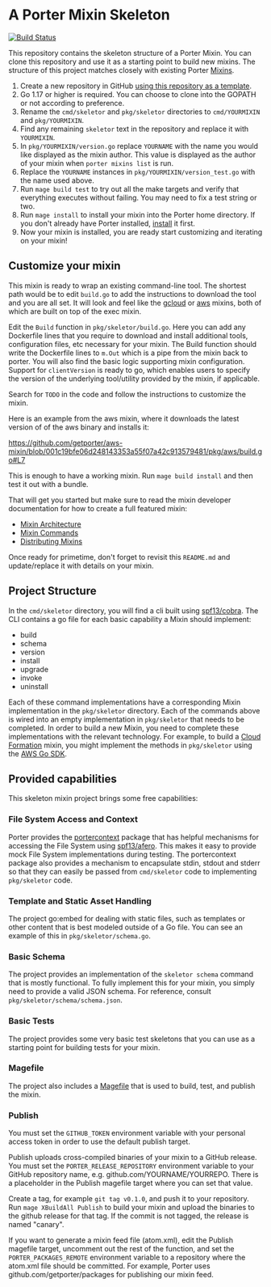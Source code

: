 # A Porter Mixin Skeleton

[![Build Status](https://dev.azure.com/getporter/porter/_apis/build/status/skeletor?branchName=main)](https://dev.azure.com/getporter/porter/_build/latest?definitionId=13&branchName=main)

This repository contains the skeleton structure of a Porter Mixin. You can clone
this repository and use it as a starting point to build new mixins. The
structure of this project matches closely with existing Porter [Mixins](https://porter.sh/mixins).

1. Create a new repository in GitHub [using this repository as a
   template](https://help.github.com/en/articles/creating-a-repository-from-a-template).
1. Go 1.17 or higher is required. You can choose to clone into the GOPATH or not according to preference.
1. Rename the `cmd/skeletor` and `pkg/skeletor` directories to `cmd/YOURMIXIN` and
   `pkg/YOURMIXIN`.
1. Find any remaining `skeletor` text in the repository and replace it with `YOURMIXIN`.
1. In `pkg/YOURMIXIN/version.go` replace `YOURNAME` with the name you would like displayed as the mixin
   author. This value is displayed as the author of your mixin when `porter mixins list` is run.
1. Replace the `YOURNAME` instances in `pkg/YOURMIXIN/version_test.go` with the name used above.
1. Run `mage build test` to try out all the make targets and
   verify that everything executes without failing. You may need to fix a test string or two.
1. Run `mage install` to install your mixin into the Porter home directory. If
   you don't already have Porter installed, [install](https://porter.sh/install) it first.
1. Now your mixin is installed, you are ready start customizing and iterating on
   your mixin!

## Customize your mixin

This mixin is ready to wrap an existing command-line tool. The shortest path
would be to edit `build.go` to add the instructions to download the tool
and you are all set. It will look and feel like the [gcloud](https://porter.sh/mixins/gcloud)
or [aws](https://porter.sh/mixins/aws) mixins, both of which are built on top of the exec mixin.

Edit the `Build` function in `pkg/skeletor/build.go`.
Here you can add any Dockerfile lines that you require to download and install
additional tools, configuration files, etc necessary for your mixin. The Build
function should write the Dockerfile lines to `m.Out` which is a pipe from the
mixin back to porter.
You will also find the basic logic supporting mixin configuration.  Support for `clientVersion` is ready to go, which enables users to specify the version of the underlying tool/utility provided by the mixin, if applicable.

Search for `TODO` in the code and follow the instructions to customize the mixin.

Here is an example from the aws mixin, where it downloads the latest version of
of the aws binary and installs it:

https://github.com/getporter/aws-mixin/blob/001c19bfe06d248143353a55f07a42c913579481/pkg/aws/build.go#L7

This is enough to have a working mixin. Run `mage build install` and then test
it out with a bundle.

That will get you started but make sure to read the mixin developer
documentation for how to create a full featured mixin:

* [Mixin Architecture](https://porter.sh/mixin-dev-guide/architecture/)
* [Mixin Commands](https://porter.sh/mixin-dev-guide/commands/)
* [Distributing Mixins](https://porter.sh/mixin-dev-guide/distribution/)

Once ready for primetime, don't forget to revisit this `README.md` and update/replace it with details on your mixin.

## Project Structure

In the `cmd/skeletor` directory, you will find a cli built using [spf13/cobra](https://github.com/spf13/cobra). The CLI contains a go file for each basic capability a Mixin should implement:

* build
* schema
* version
* install
* upgrade
* invoke
* uninstall

Each of these command implementations have a corresponding Mixin implementation in the `pkg/skeletor` directory. Each of the commands above is wired into an empty implementation in `pkg/skeletor` that needs to be completed. In order to build a new Mixin, you need to complete these implementations with the relevant technology. For example, to build a [Cloud Formation](https://aws.amazon.com/cloudformation/) mixin, you might implement the methods in `pkg/skeletor` using the [AWS Go SDK](https://docs.aws.amazon.com/sdk-for-go/api/service/cloudformation/).

## Provided capabilities

This skeleton mixin project brings some free capabilities:

### File System Access and Context

Porter provides the [portercontext](https://porter.sh/src/pkg/portercontext) package that has helpful mechanisms for accessing the File System using [spf13/afero](https://github.com/spf13/afero). This makes it easy to provide mock File System implementations during testing. The portercontext package also provides a mechanism to encapsulate stdin, stdout and stderr so that they can easily be passed from `cmd/skeletor` code to implementing `pkg/skeletor` code.

### Template and Static Asset Handling

The project go:embed for dealing with static files, such as templates or other content that is best modeled outside of a Go file. You can see an example of this in `pkg/skeletor/schema.go`.

### Basic Schema

The project provides an implementation of the `skeletor schema` command that is mostly functional. To fully implement this for your mixin, you simply need to provide a valid JSON schema. For reference, consult `pkg/skeletor/schema/schema.json`.

### Basic Tests

The project provides some very basic test skeletons that you can use as a starting point for building tests for your mixin.

### Magefile

The project also includes a [Magefile] that is used to build, test, and publish the mixin.

### Publish

You must set the `GITHUB_TOKEN` environment variable with your personal access token in order to use the default publish target.

Publish uploads cross-compiled binaries of your mixin to a GitHub release.
You must set the `PORTER_RELEASE_REPOSITORY` environment variable to your GitHub repository name, e.g. github.com/YOURNAME/YOURREPO.
There is a placeholder in the Publish magefile target where you can set that value.

Create a tag, for example `git tag v0.1.0`, and push it to your repository.
Run `mage XBuildAll Publish` to build your mixin and upload the binaries to the github release for that tag.
If the commit is not tagged, the release is named "canary".

If you want to generate a mixin feed file (atom.xml), edit the Publish magefile target, uncomment out the rest of the function, and set the `PORTER_PACKAGES_REMOTE` environment variable to a repository where the atom.xml file should be committed.
For example, Porter uses github.com/getporter/packages for publishing our mixin feed.

[Magefile]: https://magefile.org
